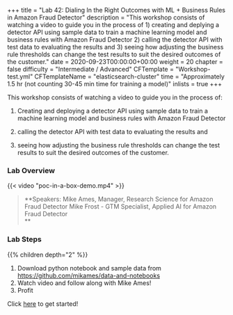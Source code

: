 +++
title = "Lab 42: Dialing In the Right Outcomes with ML + Business Rules in Amazon Fraud Detector"
description = "This workshop consists of watching a video to guide you in the process of 1) creating and deplying a detector API using sample data to train a machine learning model and business rules with Amazon Fraud Detector 2) calling the detector API with test data to evaluating the results and 3) seeing how adjusting the business rule thresholds can change the test results to suit the desired outcomes of the customer."
date = 2020-09-23T00:00:00+00:00
weight = 20
chapter = false
difficulty = "Intermediate / Advanced"
CFTemplate = "Workshop-test.yml"
CFTemplateName = "elasticsearch-cluster"
time = "Approximately 1.5 hr (not counting 30-45 min time for training a model)"
inlists = true
+++

This workshop consists of watching a video to guide you in the process of:

1) Creating and deploying a detector API using sample data to train a machine learning model and business rules with Amazon Fraud Detector

2) calling the detector API with test data to evaluating the results and

3) seeing how adjusting the business rule thresholds can change the test results to suit the desired outcomes of the customer.


### Lab Overview

{{< video "poc-in-a-box-demo.mp4" >}}

>  **Speakers: 
        Mike Ames, Manager, Research Science for Amazon Fraud Detector
        Mike Frost - GTM Specialist, Applied AI for Amazon Fraud Detector    
    ** 

### Lab Steps
{{% children depth="2" %}}
1. Download python notebook and sample data from https://github.com/mikames/data-and-notebooks
2. Watch video and follow along with Mike Ames!
3. Profit

Click [here](./scenario/) to get started!
